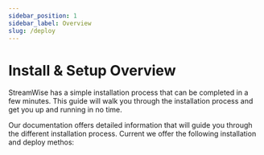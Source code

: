 ```yaml
---
sidebar_position: 1
sidebar_label: Overview
slug: /deploy
---
```


# Install & Setup Overview

StreamWise has a simple installation process that can be completed in a few minutes. This guide will walk you through the installation process and get you up and running in no time.

Our documentation offers detailed information that will guide you through the different installation process. Current we offer the following installation and deploy methos: